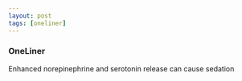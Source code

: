 ```yaml
---
layout: post
tags: [oneliner]
---
```



### OneLiner

Enhanced norepinephrine and serotonin release can cause sedation
